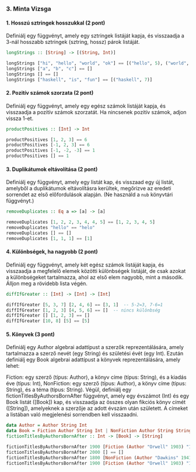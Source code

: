 ### 3. Minta Vizsga

#### 1. Hosszú sztringek hosszukkal (2 pont)

Definiálj egy függvényt, amely egy sztringek listáját kapja, és visszaadja a 3-nál hosszabb sztringek (sztring, hossz) párok listáját.

```haskell
longStrings :: [String] -> [(String, Int)]
```

```haskell
longStrings ["hi", "hello", "world", "ok"] == [("hello", 5), ("world", 5)]
longStrings ["a", "b", "c"] == []
longStrings [] == []
longStrings ["haskell", "is", "fun"] == [("haskell", 7)]
```

#### 2. Pozitív számok szorzata (2 pont)

Definiálj egy függvényt, amely egy egész számok listáját kapja, és visszaadja a pozitív számok szorzatát. Ha nincsenek pozitív számok, adjon vissza 1-et.

```haskell
productPositives :: [Int] -> Int
```

```haskell
productPositives [1, 2, 3] == 6
productPositives [-1, 2, 3] == 6
productPositives [-1, -2, -3] == 1
productPositives [] == 1
```

#### 3. Duplikátumok eltávolítása (2 pont)

Definiálj egy függvényt, amely egy listát kap, és visszaad egy új listát, amelyből a duplikátumok eltávolításra kerültek, megőrizve az eredeti sorrendet az első előfordulások alapján. (Ne használd a `nub` könyvtári függvényt.)

```haskell
removeDuplicates :: Eq a => [a] -> [a]
```

```haskell
removeDuplicates [1, 2, 2, 3, 4, 4, 5] == [1, 2, 3, 4, 5]
removeDuplicates "hello" == "helo"
removeDuplicates [] == []
removeDuplicates [1, 1, 1] == [1]
```

#### 4. Különbségek, ha nagyobb (2 pont)

Definiálj egy függvényt, amely két egész számok listáját kapja, és visszaadja a megfelelő elemek közötti különbségek listáját, de csak azokat a különbségeket tartalmazza, ahol az első elem nagyobb, mint a második. Álljon meg a rövidebb lista végén.

```haskell
diffIfGreater :: [Int] -> [Int] -> [Int]
```

```haskell
diffIfGreater [5, 3, 7] [2, 4, 6] == [3, 1]  -- 5-2=3, 7-6=1
diffIfGreater [1, 2, 3] [4, 5, 6] == []  -- nincs különbség
diffIfGreater [] [1, 2, 3] == []
diffIfGreater [10, 8] [5] == [5]
```

#### 5. Könyvek (3 pont)

Definiálj egy Author algebrai adattípust a szerzők reprezentálására, amely tartalmazza a szerző nevét (egy String) és születési évét (egy Int). Ezután definiálj egy Book algebrai adattípust a könyvek reprezentálására, amely lehet:

Fiction: egy szerző (típus: Author), a könyv címe (típus: String), és a kiadás éve (típus: Int),
NonFiction: egy szerző (típus: Author), a könyv címe (típus: String), és a téma (típus: String).
Végül, definiálj egy fictionTitlesByAuthorsBornAfter függvényt, amely egy évszámot (Int) és egy Book listát ([Book]) kap, és visszaadja az összes olyan fikciós könyv címét ([String]), amelyeknek a szerzője az adott évszám után született. A címeket a listában való megjelenési sorrendben kell visszaadni.

```haskell
data Author = Author String Int
data Book = Fiction Author String Int | NonFiction Author String String
fictionTitlesByAuthorsBornAfter :: Int -> [Book] -> [String]
```

```haskell
fictionTitlesByAuthorsBornAfter 1900 [Fiction (Author "Orwell" 1903) "1984" 1949, NonFiction (Author "Harari" 1976) "Sapiens" "History", Fiction (Author "Herbert" 1920) "Dune" 1965] == ["1984", "Dune"]
fictionTitlesByAuthorsBornAfter 2000 [] == []
fictionTitlesByAuthorsBornAfter 1800 [NonFiction (Author "Dawkins" 1941) "The Selfish Gene" "Biology"] == []
fictionTitlesByAuthorsBornAfter 1900 [Fiction (Author "Orwell" 1903) "1984" 1949, Fiction (Author "Herbert" 1920) "Dune" 1965, Fiction (Author "Dickens" 1812) "A Tale of Two Cities" 1859] == ["1984", "Dune"]
```
